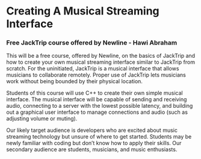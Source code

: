 # Creating A Musical Streaming Interface
### Free JackTrip course offered by Newline - Hawi Abraham

This will be a free course, offered by Newline, on the basics of JackTrip and how to create your own musical streaming interface similar to JackTrip from scratch. For the uninitiated, JackTrip is a musical interface that allows musicians to collaborate remotely. Proper use of JackTrip lets musicians work without being bounded by their physical location.

Students of this course will use C++ to create their own simple musical interface. The musical interface will be capable of sending and receiving audio, connecting to a server with the lowest possible latency, and building out a graphical user interface to manage connections and audio (such as adjusting volume or muting).

Our likely target audience is developers who are excited about music streaming technology but unsure of where to get started. Students may be newly familiar with coding but don’t know how to apply their skills. Our secondary audience are students, musicians, and music enthusiasts.
